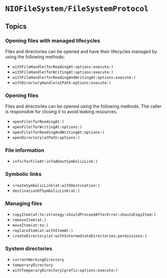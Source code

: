 # ``NIOFileSystem/FileSystemProtocol``

## Topics

### Opening files with managed lifecycles

Files and directories can be opened and have their lifecycles managed by using the
following methods:

- ``withFileHandle(forReadingAt:options:execute:)``
- ``withFileHandle(forWritingAt:options:execute:)``
- ``withFileHandle(forReadingAndWritingAt:options:execute:)``
- ``withDirectoryHandle(atPath:options:execute:)``

### Opening files

Files and directories can be opened using the following methods. The caller is responsible for
closing it to avoid leaking resources.

- ``openFile(forReadingAt:)``
- ``openFile(forWritingAt:options:)``
- ``openFile(forReadingAndWritingAt:options:)``
- ``openDirectory(atPath:options:)``

### File information

- ``info(forFileAt:infoAboutSymbolicLink:)``

### Symbolic links

- ``createSymbolicLink(at:withDestination:)``
- ``destinationOfSymbolicLink(at:)``

### Managing files

- ``copyItem(at:to:strategy:shouldProceedAfterError:shouldCopyItem:)``
- ``removeItem(at:)``
- ``moveItem(at:to:)``
- ``replaceItem(at:withItemAt:)``
- ``createDirectory(at:withIntermediateDirectories:permissions:)``

### System directories

- ``currentWorkingDirectory``
- ``temporaryDirectory``
- ``withTemporaryDirectory(prefix:options:execute:)``
